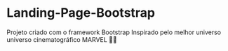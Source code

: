 # Landing-Page-Bootstrap
Projeto criado com o framework Bootstrap
Inspirado pelo melhor universo universo cinematográfico MARVEL 🤩🤩
